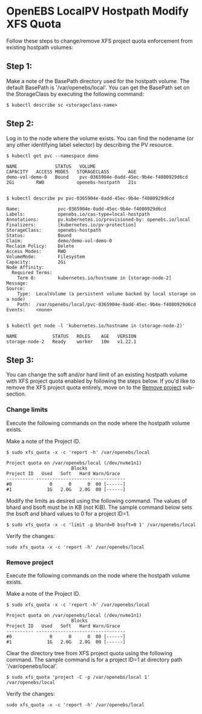 # OpenEBS LocalPV Hostpath Modify XFS Quota

Follow these steps to change/remove XFS project quota enforcement from existing hostpath volumes:

## Step 1:

Make a note of the BasePath directory used for the hostpath volume. The default BasePath is '/var/openebs/local'. You can get the BasePath set on the StorageClass by executing the following command:
```console
$ kubectl describe sc <storageclass-name>
```

## Step 2:

Log in to the node where the volume exists. You can find the nodename (or any other identifying label selector) by describing the PV resource.
```console
$ kubectl get pvc --namespace demo

NAME              STATUS   VOLUME                                     CAPACITY   ACCESS MODES   STORAGECLASS       AGE
demo-vol-demo-0   Bound    pvc-0365904e-0add-45ec-9b4e-f4080929d6cd   2Gi        RWO            openebs-hostpath   21s


$ kubectl describe pv pvc-0365904e-0add-45ec-9b4e-f4080929d6cd

Name:              pvc-0365904e-0add-45ec-9b4e-f4080929d6cd
Labels:            openebs.io/cas-type=local-hostpath
Annotations:       pv.kubernetes.io/provisioned-by: openebs.io/local
Finalizers:        [kubernetes.io/pv-protection]
StorageClass:      openebs-hostpath
Status:            Bound
Claim:             demo/demo-vol-demo-0
Reclaim Policy:    Delete
Access Modes:      RWO
VolumeMode:        Filesystem
Capacity:          2Gi
Node Affinity:     
  Required Terms:  
    Term 0:        kubernetes.io/hostname in [storage-node-2]
Message:           
Source:
    Type:  LocalVolume (a persistent volume backed by local storage on a node)
    Path:  /var/openebs/local/pvc-0365904e-0add-45ec-9b4e-f4080929d6cd
Events:    <none>


$ kubectl get node -l 'kubernetes.io/hostname in (storage-node-2)'

NAME             STATUS   ROLES    AGE   VERSION
storage-node-2   Ready    worker   10m   v1.22.1
```

## Step 3:

You can change the soft and/or hard limit of an existing hostpath volume with XFS project quota enabled by following the steps below. If you'd like to remove the XFS project quota entirely, move on to the [Remove project](#remove-project) sub-section.

### Change limits

Execute the following commands on the node where the hostpath volume exists.

Make a note of the Project ID.
```command
$ sudo xfs_quota -x -c 'report -h' /var/openebs/local

Project quota on /var/openebs/local (/dev/nvme1n1)
                        Blocks              
Project ID   Used   Soft   Hard Warn/Grace   
---------- --------------------------------- 
#0              0      0      0  00 [------]
#1             1G   2.0G   2.0G  00 [------]
```

Modify the limits as desired using the following command. The values of bhard and bsoft must be in KB (not KiB). The sample command below sets the bsoft and bhard values to 0 for a project ID=1.
```command
$ sudo xfs_quota -x -c 'limit -p bhard=0 bsoft=0 1' /var/openebs/local
```

Verify the changes:
```console
sudo xfs_quota -x -c 'report -h' /var/openebs/local
```

### Remove project

Execute the following commands on the node where the hostpath volume exists.

Make a note of the Project ID.
```command
$ sudo xfs_quota -x -c 'report -h' /var/openebs/local

Project quota on /var/openebs/local (/dev/nvme1n1)
                        Blocks              
Project ID   Used   Soft   Hard Warn/Grace   
---------- --------------------------------- 
#0              0      0      0  00 [------]
#1             1G   2.0G   2.0G  00 [------]
```

Clear the directory tree from XFS project quota using the following command. The sample command is for a project ID=1 at directory path '/var/openebs/local'.

```console
$ sudo xfs_quota 'project -C -p /var/openebs/local 1' /var/openebs/local
```

Verify the changes:
```console
sudo xfs_quota -x -c 'report -h' /var/openebs/local
```
